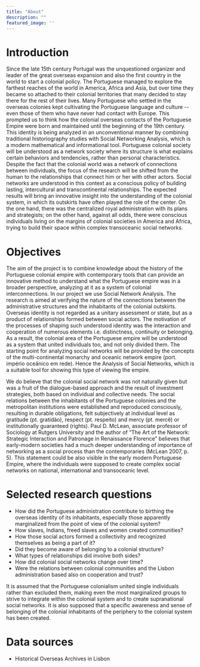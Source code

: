 ```yaml
---
title: "About"
description: ""
featured_image: ''
---
```


# Introduction

Since the late 15th century Portugal was the unquestioned organizer and leader of the great overseas expansion and also the first country in the world to start a colonial policy. The Portuguese managed to explore the farthest reaches of the world in America, Africa and Asia, but over time they became so attached to their colonial territories that many decided to stay there for the rest of their lives. Many Portuguese who settled in the overseas colonies kept cultivating the Portuguese language and culture -- even those of them who have never had contact with Europe. This prompted us to think how the colonial overseas contacts of the Portuguese Empire were born and maintained until the beginning of the 19th century. This identity is being analyzed in an unconventional manner by combining traditional historiography studies with Social Networking Analysis, which is a modern mathematical and informational tool. Portuguese colonial society will be understood as a network society where its structure is what explains certain behaviors and tendencies, rather than personal characteristics. Despite the fact that the colonial world was a network of connections between individuals, the focus of the research will be shifted from the human to the relationships that connect him or her with other actors. Social networks are understood in this context as a conscious policy of building lasting, intercultural and transcontinental relationships. The expected results will bring an innovative insight into the understanding of the colonial system, in which its outskirts have often played the role of the center. On the one hand, there was the centralized royal administration with its plans and strategists; on the other hand, against all odds, there were conscious individuals living on the margins of colonial societies in America and Africa, trying to build their space within complex transoceanic social networks.

# Objectives

The aim of the project is to combine knowledge about the history of the Portuguese colonial empire with contemporary tools that can provide an innovative method to understand what the Portuguese empire was in a broader perspective, analyzing at it as a system of colonial interconnections. In our project we use Social Network Analysis. The research is aimed at verifying the nature of the connections between the administrative structures and the inhabitants of the colonial outskirts. Overseas identity is not regarded as a unitary assessment or state, but as a product of relationships formed between social actors. The motivation of the processes of shaping such understood identity was the interaction and cooperation of numerous elements i.e. distinctness, continuity or belonging. As a result, the colonial area of the Portuguese empire will be understood as a system that united individuals too, and not only divided them. The starting point for analyzing social networks will be provided by the concepts of the multi-continental monarchy and oceanic network empire (port. império oceânico em rede). Hence the Analysis of Social Networks, which is a suitable tool for showing this type of viewing the empire.

We do believe that the colonial social network was not naturally given but was a fruit of the dialogue-based approach and the result of investment strategies, both based on individual and collective needs. The social relations between the inhabitants of the Portuguese colonies and the metropolitan institutions were established and reproduced consciously, resulting in durable obligations, felt subjectively at individual level as gratitude (pt. gratidão), respect (pt. respeito) and mercy (pt. mercê) or institutionally guaranteed (rights).  Paul D. McLean, associate professor of Sociology at Rutgers University and the author of “The Art of the Network: Strategic Interaction and Patronage in Renaissance Florence” believes that early-modern societies had a much deeper understanding of importance of networking as a social process than the contemporaries (McLean 2007, p. 5). This statement could be also visible in the early modern Portuguese Empire, where the individuals were supposed to create complex social networks on national, international and transoceanic level.

# Selected research questions

- How did the Portuguese administration contribute to birthing the overseas identity of its inhabitants, especially those apparently marginalized from the point of view of the colonial system?
- How slaves, Indians, freed slaves and women created communities?
- How those social actors formed a collectivity and recognized themselves as being a part of it?
- Did they become aware of belonging to a colonial structure?
- What types of relationships did involve both sides?
- How did colonial social networks change over time?
- Were the relations between colonial communities and the Lisbon administration based also on cooperation and trust?

It is assumed that the Portuguese colonialism united single individuals rather than excluded them, making even the most marginalized groups to strive to integrate within the colonial system and to create supranational social networks. It is also supposed that a specific awareness and sense of belonging of the colonial inhabitants of the periphery to the colonial system has been created.

# Data sources

- Historical Overseas Archives in Lisbon
